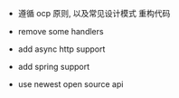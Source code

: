 
- 遵循 ocp 原则, 以及常见设计模式 重构代码

- remove some handlers

- add async http support

- add spring support

- use newest open source api